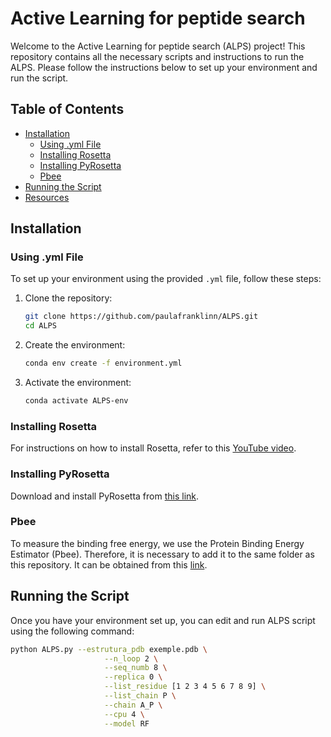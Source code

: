 # Active Learning for peptide search

Welcome to the Active Learning for peptide search (ALPS) project! This repository contains all the necessary scripts and instructions to run the ALPS. Please follow the instructions below to set up your environment and run the script.

## Table of Contents

- [Installation](#installation)
  - [Using .yml File](#using-yml-file)
  - [Installing Rosetta](#installing-rosetta)
  - [Installing PyRosetta](#installing-pyrosetta)
  - [Pbee](#Pbee)
- [Running the Script](#running-the-script)
- [Resources](#resources)

## Installation

### Using .yml File

To set up your environment using the provided `.yml` file, follow these steps:

1. Clone the repository:
    ```sh
    git clone https://github.com/paulafranklinn/ALPS.git
    cd ALPS
    ```

2. Create the environment:
    ```sh
    conda env create -f environment.yml
    ```

3. Activate the environment:
    ```sh
    conda activate ALPS-env
    ```

### Installing Rosetta

For instructions on how to install Rosetta, refer to this [YouTube video](https://www.youtube.com/watch?v=UEaFmUMEL9c&t=16s).

### Installing PyRosetta

Download and install PyRosetta from [this link](https://graylab.jhu.edu/download/PyRosetta4/archive/release/PyRosetta4.Release.python310.linux/).

### Pbee

To measure the binding free energy, we use the Protein Binding Energy Estimator (Pbee). Therefore, it is necessary to add it to the same folder as this repository. It can be obtained from this [link](https://github.com/chavesejf/pbee).

## Running the Script

Once you have your environment set up, you can edit and run ALPS script using the following command:

```sh
python ALPS.py --estrutura_pdb exemple.pdb \
                     --n_loop 2 \
                     --seq_numb 8 \
                     --replica 0 \
                     --list_residue [1 2 3 4 5 6 7 8 9] \
                     --list_chain P \
                     --chain A_P \
                     --cpu 4 \
                     --model RF
